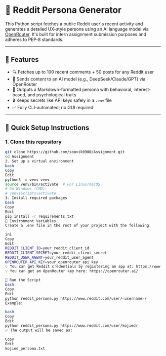 # 🧠 Reddit Persona Generator

This Python script fetches a public Reddit user's recent activity and generates a detailed UX-style persona using an AI language model via [OpenRouter](https://openrouter.ai). It's built for intern assignment submission purposes and adheres to PEP-8 standards.

---

## 📌 Features

- 🔍 Fetches up to 100 recent comments + 50 posts for any Reddit user
- 🤖 Sends content to an AI model (e.g., DeepSeek/Claude/GPT) via OpenRouter
- 📝 Outputs a Markdown-formatted persona with behavioral, interest-based, and psychological traits
- 🔒 Keeps secrets like API keys safely in a `.env` file
- ✅ Fully CLI-automated; no GUI required

---

## 🚀 Quick Setup Instructions

### 1. Clone this repository
```bash
git clone https://github.com/souvik0908/Assignment.git
cd Assignment
2. Set up a virtual environment
bash
Copy
Edit
python3 -m venv venv
source venv/bin/activate  # For Linux/macOS
# On Windows (CMD):
# venv\Scripts\activate
3. Install required packages
bash
Copy
Edit
pip install -r requirements.txt
🔐 Environment Variables
Create a .env file in the root of your project with the following:

ini
Copy
Edit
REDDIT_CLIENT_ID=your_reddit_client_id
REDDIT_CLIENT_SECRET=your_reddit_client_secret
REDDIT_USER_AGENT=your_reddit_user_agent
OPENROUTER_API_KEY=your_openrouter_api_key
💡 You can get Reddit credentials by registering an app at: https://www.reddit.com/prefs/apps
💡 You can get an OpenRouter key here: https://openrouter.ai/

🧪 Run the Script
bash
Copy
Edit
python reddit_persona.py https://www.reddit.com/user/<username>/
Example:

bash
Copy
Edit
python reddit_persona.py https://www.reddit.com/user/kojied/
✅ The output will be saved as:

Copy
Edit
kojied_persona.txt
